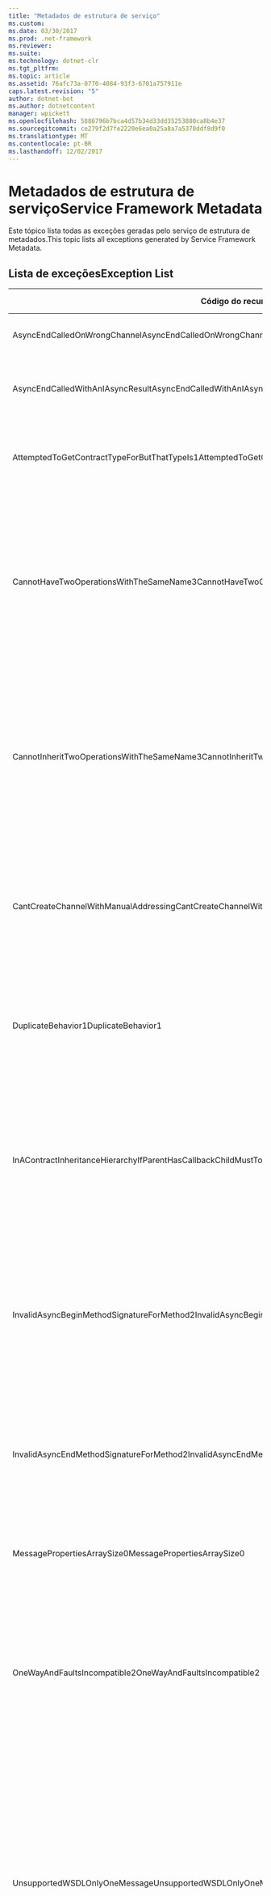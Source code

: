 ```yaml
---
title: "Metadados de estrutura de serviço"
ms.custom: 
ms.date: 03/30/2017
ms.prod: .net-framework
ms.reviewer: 
ms.suite: 
ms.technology: dotnet-clr
ms.tgt_pltfrm: 
ms.topic: article
ms.assetid: 76afc73a-0770-4084-93f3-6701a757911e
caps.latest.revision: "5"
author: dotnet-bot
ms.author: dotnetcontent
manager: wpickett
ms.openlocfilehash: 5886796b7bca4d57b34d33dd35253880ca8b4e37
ms.sourcegitcommit: ce279f2d7fe2220e6ea0a25a8a7a5370ddf8d9f0
ms.translationtype: MT
ms.contentlocale: pt-BR
ms.lasthandoff: 12/02/2017
---
```

# <a name="service-framework-metadata"></a><span data-ttu-id="e5983-102">Metadados de estrutura de serviço</span><span class="sxs-lookup"><span data-stu-id="e5983-102">Service Framework Metadata</span></span>
<span data-ttu-id="e5983-103">Este tópico lista todas as exceções geradas pelo serviço de estrutura de metadados.</span><span class="sxs-lookup"><span data-stu-id="e5983-103">This topic lists all exceptions generated by Service Framework Metadata.</span></span>  
  
## <a name="exception-list"></a><span data-ttu-id="e5983-104">Lista de exceções</span><span class="sxs-lookup"><span data-stu-id="e5983-104">Exception List</span></span>  
  
|<span data-ttu-id="e5983-105">Código do recurso</span><span class="sxs-lookup"><span data-stu-id="e5983-105">Resource Code</span></span>|<span data-ttu-id="e5983-106">Cadeia de caracteres de recurso</span><span class="sxs-lookup"><span data-stu-id="e5983-106">Resource String</span></span>|  
|-------------------|---------------------|  
|<span data-ttu-id="e5983-107">AsyncEndCalledOnWrongChannel</span><span class="sxs-lookup"><span data-stu-id="e5983-107">AsyncEndCalledOnWrongChannel</span></span>|<span data-ttu-id="e5983-108">Um final assíncrono foi chamado em canal incorreto.</span><span class="sxs-lookup"><span data-stu-id="e5983-108">An asynchronous End was called on the wrong channel.</span></span>|  
|<span data-ttu-id="e5983-109">AsyncEndCalledWithAnIAsyncResult</span><span class="sxs-lookup"><span data-stu-id="e5983-109">AsyncEndCalledWithAnIAsyncResult</span></span>|<span data-ttu-id="e5983-110">Um final assíncrono foi chamado com IAsyncResult um método diferente de início.</span><span class="sxs-lookup"><span data-stu-id="e5983-110">An asynchronous End was called with an IAsyncResult from a different Begin method.</span></span>|  
|<span data-ttu-id="e5983-111">AttemptedToGetContractTypeForButThatTypeIs1</span><span class="sxs-lookup"><span data-stu-id="e5983-111">AttemptedToGetContractTypeForButThatTypeIs1</span></span>|<span data-ttu-id="e5983-112">Tentativa de obter o tipo de contrato especificado. O tipo não é um ServiceContract e herda um ServiceContract.</span><span class="sxs-lookup"><span data-stu-id="e5983-112">Attempted to get contract type for the specified.The type is not a ServiceContract and it does not inherit a ServiceContract.</span></span>|  
|<span data-ttu-id="e5983-113">CannotHaveTwoOperationsWithTheSameName3</span><span class="sxs-lookup"><span data-stu-id="e5983-113">CannotHaveTwoOperationsWithTheSameName3</span></span>|<span data-ttu-id="e5983-114">Não é possível ter duas operações no mesmo contrato com o mesmo nome.</span><span class="sxs-lookup"><span data-stu-id="e5983-114">Cannot have two operations in the same contract with the same name.</span></span> <span data-ttu-id="e5983-115">Métodos especificados no tipo especificado violam essa regra.</span><span class="sxs-lookup"><span data-stu-id="e5983-115">The specified methods in the specified type violate this rule.</span></span> <span data-ttu-id="e5983-116">Altere o nome de uma das operações alterando o nome do método ou usando a propriedade Name de OperationContractAttribute.</span><span class="sxs-lookup"><span data-stu-id="e5983-116">Change the name of one of the operations by changing the method name or by using the Name property of OperationContractAttribute.</span></span>|  
|<span data-ttu-id="e5983-117">CannotInheritTwoOperationsWithTheSameName3</span><span class="sxs-lookup"><span data-stu-id="e5983-117">CannotInheritTwoOperationsWithTheSameName3</span></span>|<span data-ttu-id="e5983-118">Não é possível herdar duas operações diferentes com o mesmo nome.</span><span class="sxs-lookup"><span data-stu-id="e5983-118">Cannot inherit two different operations with the same name.</span></span> <span data-ttu-id="e5983-119">A operação especificada de contratos especificados violam essa regra.</span><span class="sxs-lookup"><span data-stu-id="e5983-119">The specified operation from the specified contracts violate this rule.</span></span> <span data-ttu-id="e5983-120">Altere o nome de uma das operações alterando o nome do método ou usando a propriedade Name de OperationContractAttribute.</span><span class="sxs-lookup"><span data-stu-id="e5983-120">Change the name of one of the operations by changing the method name or by using the Name property of OperationContractAttribute.</span></span>|  
|<span data-ttu-id="e5983-121">CantCreateChannelWithManualAddressing</span><span class="sxs-lookup"><span data-stu-id="e5983-121">CantCreateChannelWithManualAddressing</span></span>|<span data-ttu-id="e5983-122">Não é possível criar um canal para um contrato que requer uma solicitação/resposta e uma associação que requer endereçamento manual, mas só oferece suporte à comunicação duplex.</span><span class="sxs-lookup"><span data-stu-id="e5983-122">Cannot create a channel for a contract that requires a request/reply and a binding that requires manual addressing but only supports duplex communication.</span></span>|  
|<span data-ttu-id="e5983-123">DuplicateBehavior1</span><span class="sxs-lookup"><span data-stu-id="e5983-123">DuplicateBehavior1</span></span>|<span data-ttu-id="e5983-124">O valor não pode ser adicionado à coleção.</span><span class="sxs-lookup"><span data-stu-id="e5983-124">The value cannot be added to the collection.</span></span> <span data-ttu-id="e5983-125">A coleção já contém um item do mesmo tipo especificado.</span><span class="sxs-lookup"><span data-stu-id="e5983-125">The collection already contains an item of the same specified type.</span></span> <span data-ttu-id="e5983-126">Essa coleção apenas oferece suporte a uma instância de cada tipo.</span><span class="sxs-lookup"><span data-stu-id="e5983-126">This collection only supports one instance of each type.</span></span>|  
|<span data-ttu-id="e5983-127">InAContractInheritanceHierarchyIfParentHasCallbackChildMustToo</span><span class="sxs-lookup"><span data-stu-id="e5983-127">InAContractInheritanceHierarchyIfParentHasCallbackChildMustToo</span></span>|<span data-ttu-id="e5983-128">Como o contrato de serviço base especificado tem um contrato de retorno de chamada especificada, o contrato de serviço derivada especificada também deve especificar o tipo especificado ou um tipo derivado como seu contrato de retorno de chamada.</span><span class="sxs-lookup"><span data-stu-id="e5983-128">Because the specified base service contract has a specified callback contract, the specified derived service contract must also specify either the specified type, or a derived type as its callback contract.</span></span>|  
|<span data-ttu-id="e5983-129">InvalidAsyncBeginMethodSignatureForMethod2</span><span class="sxs-lookup"><span data-stu-id="e5983-129">InvalidAsyncBeginMethodSignatureForMethod2</span></span>|<span data-ttu-id="e5983-130">Assíncrona Begin método assinatura inválida para o método especificado no tipo de ServiceContract especificado.</span><span class="sxs-lookup"><span data-stu-id="e5983-130">Invalid asynchronous Begin method signature for the specified method in the specified ServiceContract type.</span></span> <span data-ttu-id="e5983-131">A começar método deve usar AsyncCallback e um objeto como os dois últimos argumentos e retornar um IAsyncResult.</span><span class="sxs-lookup"><span data-stu-id="e5983-131">Your begin method must take an AsyncCallback and an object as the last two arguments and return an IAsyncResult.</span></span>|  
|<span data-ttu-id="e5983-132">InvalidAsyncEndMethodSignatureForMethod2</span><span class="sxs-lookup"><span data-stu-id="e5983-132">InvalidAsyncEndMethodSignatureForMethod2</span></span>|<span data-ttu-id="e5983-133">Assíncrono final método assinatura inválida para o método especificado no tipo de ServiceContract especificado.</span><span class="sxs-lookup"><span data-stu-id="e5983-133">Invalid asynchronous End method signature for the specified method in the specified ServiceContract type.</span></span> <span data-ttu-id="e5983-134">Seu método end deve usar IAsyncResult como último argumento.</span><span class="sxs-lookup"><span data-stu-id="e5983-134">Your end method must take an IAsyncResult as the last argument.</span></span>|  
|<span data-ttu-id="e5983-135">MessagePropertiesArraySize0</span><span class="sxs-lookup"><span data-stu-id="e5983-135">MessagePropertiesArraySize0</span></span>|<span data-ttu-id="e5983-136">A matriz que foi passada não tem espaço suficiente para conter todas as propriedades contidas por essa coleção.</span><span class="sxs-lookup"><span data-stu-id="e5983-136">The array that was passed does not have enough space to hold all the properties contained by this collection.</span></span>|  
|<span data-ttu-id="e5983-137">OneWayAndFaultsIncompatible2</span><span class="sxs-lookup"><span data-stu-id="e5983-137">OneWayAndFaultsIncompatible2</span></span>|<span data-ttu-id="e5983-138">O método especificado no tipo especificado está marcado como IsOneWay = true e declara um ou mais FaultContractAttributes.</span><span class="sxs-lookup"><span data-stu-id="e5983-138">The specified method in the specified type is marked as IsOneWay=true and declares one or more FaultContractAttributes.</span></span> <span data-ttu-id="e5983-139">Métodos unidirecionais não podem declarar FaultContractAttributes.</span><span class="sxs-lookup"><span data-stu-id="e5983-139">One-way methods cannot declare FaultContractAttributes.</span></span> <span data-ttu-id="e5983-140">Altere IsOneWay para false ou remova FaultContractAttributes.</span><span class="sxs-lookup"><span data-stu-id="e5983-140">Change IsOneWay to false or remove the FaultContractAttributes.</span></span>|  
|<span data-ttu-id="e5983-141">UnsupportedWSDLOnlyOneMessage</span><span class="sxs-lookup"><span data-stu-id="e5983-141">UnsupportedWSDLOnlyOneMessage</span></span>|<span data-ttu-id="e5983-142">Não há suporte para Web Services Description Language.</span><span class="sxs-lookup"><span data-stu-id="e5983-142">Unsupported Web Services Description Language.</span></span> <span data-ttu-id="e5983-143">Apenas uma parte da mensagem tem suporte para mensagens de falha.</span><span class="sxs-lookup"><span data-stu-id="e5983-143">Only one message part is supported for fault messages.</span></span> <span data-ttu-id="e5983-144">Essa mensagem de falha faz referência a mais de uma parte de mensagem.</span><span class="sxs-lookup"><span data-stu-id="e5983-144">This fault message refers to more than one message part.</span></span> <span data-ttu-id="e5983-145">Se você tem acesso de edição para o arquivo do Web Services Description Language, você pode corrigir o problema removendo as partes extras de mensagem tal que apenas uma parte de referências de mensagem de falha.</span><span class="sxs-lookup"><span data-stu-id="e5983-145">If you have edit access to the Web Services Description Language file, you can fix the problem by removing the extra message parts such that fault message references just one part.</span></span>|  
|<span data-ttu-id="e5983-146">UnsupportedWSDLTheFault</span><span class="sxs-lookup"><span data-stu-id="e5983-146">UnsupportedWSDLTheFault</span></span>|<span data-ttu-id="e5983-147">Não há suporte para Web Services Description Language.</span><span class="sxs-lookup"><span data-stu-id="e5983-147">Unsupported Web Services Description Language.</span></span> <span data-ttu-id="e5983-148">A parte da mensagem de falha deve fazer referência a um elemento.</span><span class="sxs-lookup"><span data-stu-id="e5983-148">The fault message part must reference an element.</span></span> <span data-ttu-id="e5983-149">Essa mensagem de falha não faz referência a um elemento.</span><span class="sxs-lookup"><span data-stu-id="e5983-149">This fault message does not refer to an element.</span></span> <span data-ttu-id="e5983-150">Se você tem acesso de edição ao documento de linguagem de definição de serviços Web, você pode corrigir o problema fazendo referência a um elemento de esquema usando o atributo 'elemento'.</span><span class="sxs-lookup"><span data-stu-id="e5983-150">If you have edit access to the Web Services Definition Language document, you can fix the problem by referencing a schema element using the 'element' attribute.</span></span>|  
|<span data-ttu-id="e5983-151">WsdlImportErrorDependencyDetail</span><span class="sxs-lookup"><span data-stu-id="e5983-151">WsdlImportErrorDependencyDetail</span></span>|<span data-ttu-id="e5983-152">Ocorreu um erro ao importar especificado que o outro valor especificado é dependente.</span><span class="sxs-lookup"><span data-stu-id="e5983-152">An error occurred while importing the specified that the other specified value is dependent on.</span></span> <span data-ttu-id="e5983-153">O Xpath também é especificado.</span><span class="sxs-lookup"><span data-stu-id="e5983-153">The Xpath is also specified.</span></span>|  
|<span data-ttu-id="e5983-154">XsdMissingRequiredAttribute1</span><span class="sxs-lookup"><span data-stu-id="e5983-154">XsdMissingRequiredAttribute1</span></span>|<span data-ttu-id="e5983-155">Atributo ausente especificado foi necessário.</span><span class="sxs-lookup"><span data-stu-id="e5983-155">Missing the specified required attribute.</span></span>|
